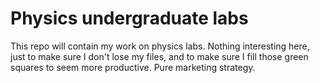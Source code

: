 # Physics undergraduate labs
This repo will contain my work on physics labs. Nothing interesting here, just to make sure I don't lose my files, and to make sure I fill those green squares to seem more productive.
Pure marketing strategy.
